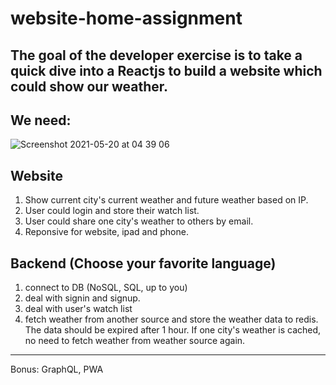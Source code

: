 # website-home-assignment

The goal of the developer exercise is to take a quick dive into a Reactjs to build a website which could show our weather.
---

## We need:
![Screenshot 2021-05-20 at 04 39 06](https://user-images.githubusercontent.com/10377338/118910750-52434180-b925-11eb-8e66-397e80494ff2.png)

## Website
1. Show current city's current weather and future weather based on IP.
2. User could login and store their watch list.
3. User could share one city's weather to others by email.
4. Reponsive for website, ipad and phone.


## Backend (Choose your favorite language)
1. connect to DB (NoSQL, SQL, up to you)
2. deal with signin and signup.
3. deal with user's watch list
4. fetch weather from another source and store the weather data to redis. The data should be expired after 1 hour. If one city's weather is cached, no need to fetch weather from weather source again.

---
Bonus: GraphQL, PWA
